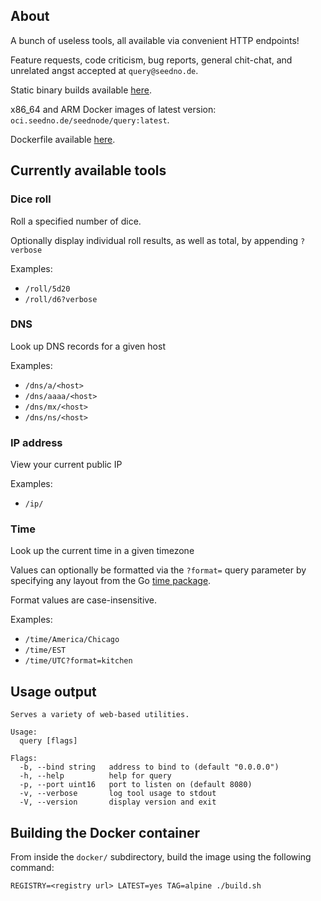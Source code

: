 ## About

A bunch of useless tools, all available via convenient HTTP endpoints!

Feature requests, code criticism, bug reports, general chit-chat, and unrelated angst accepted at `query@seedno.de`.

Static binary builds available [here](https://cdn.seedno.de/builds/query).

x86_64 and ARM Docker images of latest version: `oci.seedno.de/seednode/query:latest`.

Dockerfile available [here](https://git.seedno.de/seednode/query/raw/branch/master/docker/Dockerfile).

## Currently available tools

### Dice roll
Roll a specified number of dice.

Optionally display individual roll results, as well as total, by appending `?verbose`

Examples:
- `/roll/5d20`
- `/roll/d6?verbose`

### DNS
Look up DNS records for a given host

Examples:
- `/dns/a/<host>`
- `/dns/aaaa/<host>`
- `/dns/mx/<host>`
- `/dns/ns/<host>`

### IP address
View your current public IP

Examples:
- `/ip/`

### Time
Look up the current time in a given timezone

Values can optionally be formatted via the `?format=` query parameter by specifying any layout from the Go [time package](https://pkg.go.dev/time#pkg-constants).

Format values are case-insensitive.

Examples:
- `/time/America/Chicago`
- `/time/EST`
- `/time/UTC?format=kitchen`

## Usage output
```
Serves a variety of web-based utilities.

Usage:
  query [flags]

Flags:
  -b, --bind string   address to bind to (default "0.0.0.0")
  -h, --help          help for query
  -p, --port uint16   port to listen on (default 8080)
  -v, --verbose       log tool usage to stdout
  -V, --version       display version and exit
```

## Building the Docker container
From inside the `docker/` subdirectory, build the image using the following command:

`REGISTRY=<registry url> LATEST=yes TAG=alpine ./build.sh`
